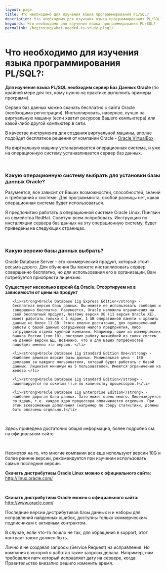 ```yaml
---
layout: page
title: Что необходимо для изучения языка программирования PL/SQL?
description: Что необходимо для изучения языка программирования PL/SQL?
keywords: Что необходимо для изучения языка программирования PL/SQL?
permalink: /beginning/what-needed-to-study-plsql/
---
```


# Что необходимо для изучения языка программирования PL/SQL?:

<strong>Для изучения языка PL/SQL необходим сервер Баз Данных Oracle </strong>
(по крайней мере для тех, кому нужно на практике выполнить примеры программ).

Сервер баз данных можно скачать бесплатно с сайта Oracle (необходима регистрация). Инсталлировать, наверное, лучше на виртуальную машину (если хватит ресурсов Вашего компьютера) или какой-либо другой компьютер в сети.

В качестве инструмента для создания виртуальной машины, вполне подойдет бесплатное решения от компании Oracle - <a href="http://www.virtualbox.org/wiki/Downloads">Oracle VirtualBox</a>.

На виртуальную машину устанавливается операционная система, и уже на операционную систему устанавливается сервер баз данных.

<br/>

### Какую операционную систему выбрать для установки базы данных Oracle?

Разумеется, все зависит от Ваших возможностей, способностей, знаний и требований к системе. Для программиста, особой разницы нет, какая операционная система будет использоваться.

Я предпочитаю работать в операционной системе Oracle Linux. Пингвин из семейства RedHat. Советую всем попробовать.
Инструкцию по инсталляции сервера баз данных на эту операционную систему, будет приведены на следующих страницах.

<br/>

### Какую версию базы данных выбрать?

Oracle Database Server - это коммерческий продукт, который стоит весьма дорого. Для обучения Вы можете инсталлировать сервер совершенно бесплатно, но для использования его в организации, Вам потребуется приобрести лицензию.

<strong>Существует несколько версий бд Oracle.
Отсортируем их в зависимости от цены на продукт</strong>

<ul>

    <li><strong>Oracle Database 11g Express Edition</strong> -  бесплатная версия базы данных. Вы можете ее использовать свободно и совершенно бесплатно. Разумеется, Oracle наложила ограничения на свой бесплатный продукт, поэтому версия XE (11 версия Oracle XE), может работать только с 1 ядром, 1 GB оперативной памяти и хранить данные не более 11 GB. Этого вполне достаточно, для одновременной работы с базой данных сотрудников малого предприятия, либо сотрудников отдела крупной компании. Например, один из коммерческих банков России (топ 10), построил работу важнейшей из своих систем на данной версии БД. Возможно, что и для Ваших потребностей подойдет именно эта версия. </li>

    <li><strong>Oracle Database 11g Standard Edition One</strong> - Наиболее дешевая версия базы данных. Минимальная цена - 180 долларов за каждого пользователя, который будет работать с базой данных. Лицензия минимум на 5 пользователей. Имеются ограничения на железо.</li>

    <li><strong>Oracle Database 11g Standard Edition</strong> - лицензируется по сокетам (т.е по количеству процессоров.)</li>

    <li><strong>Oracle Database 11g Enterprise Edition</strong> - наиболее дорогая база данных. Зато может очень много. Лицензируется по ядрам, т.е. каждое ядро процессора оплачивается отдельно. При этом всевозможные дополнения (например по сбору статистики, должны быть оплачены отдельно.)</li>

</ul>

<br/>

Здесь приведена достаточно общая информация, более подробно см. на официальном сайте.

<br/>

Несмотря на то, что многие компании все еще используют версии 10G и более ранние версии, рекомендуется при изучении использовать самые последние версии.

<strong>Скачать дистрибутивы Oracle Linux можно с официального сайта:</strong><br/>
http://linux.oracle.com/

<br/>

<strong>Скачать дистрибутивы Oracle можно с официального сайта:</strong><br/>
http://www.oracle.com/

Последние версии дистрибутивов базы данных и и наборы для исправлений найденных ошибок, доступны только коммерческим подписчикам с активным контрактом.

В случае, если что-то пошло не так, для обращения в support, этот контракт также должен быть.

Лично я не создавал запросы (Service Request) на исправления. Но компания в которой я работал такие запросы делала. Например, нам требовался патч который исправляет дату на сервере, когда Правительство внезапно решило изменить время.
